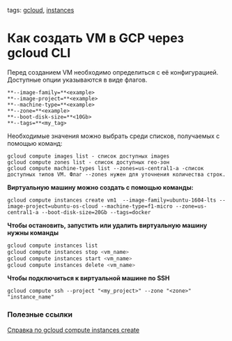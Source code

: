 tags:
[gcloud](https://github.com/search?q=user%3Abaikulov+repo%3Abaikulov%2Finstructions+tags%3A+gcloud+in%3Afile&type=code),
[instances](https://github.com/search?q=user%3Abaikulov+repo%3Abaikulov%2Finstructions+tags%3A+instances+in%3Afile&type=code)
# Как создать VM в GCP через gcloud CLI

Перед созданием VM необходимо определиться с её конфигурацией. Доступные опции указываются в виде флагов.
```
**--image-family=**<example>    
**--image-project=**<example>    
**--machine-type=**<example>    
**--zone=**<example>
**--boot-disk-size=**<10Gb>
**--tags=**<my_tag>
```

Необходимые значения можно выбрать среди списков, получаемых с помощью команд:

```
gcloud compute images list - список доступных images
gcloud compute zones list - список доступных гео-зон
gcloud compute machine-types list --zones=us-central1-a -список доступных типов VM. Флаг --zones нужен для уточнения количества строк.

```

**Виртуальную машину можно создать с помощью команды:**
```
gcloud compute instances create vm1  --image-family=ubuntu-1604-lts --image-project=ubuntu-os-cloud --machine-type=f1-micro --zone=us-central1-a --boot-disk-size=20Gb --tags=docker
```

**Чтобы остановить, запустить или удалить виртуальную машину нужны команды**
```bash
gcloud compute instances list
gcloud compute instances stop <vm_name>
gcloud compute instances start <vm_name>
gcloud compute instances delete <vm_name>
```

**Чтобы подключиться к виртуальной машине по SSH**
```
gcloud compute ssh --project "<my_project>" --zone "<zone>" "instance_name"
```

### Полезные ссылки
[Справка по gcloud compute instances create](https://cloud.google.com/sdk/gcloud/reference/compute/instances/create)